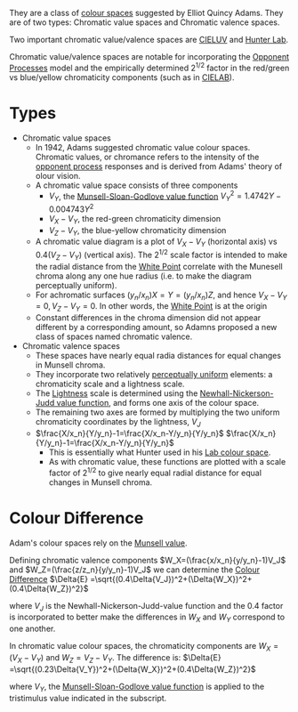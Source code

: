 They are a class of [colour spaces](Colour%20Space.md) suggested by Elliot Quincy Adams. They are of two types: Chromatic value spaces and Chromatic valence spaces.

Two important chromatic value/valence spaces are [CIELUV](CIELUV.md) and [Hunter Lab](Hunter%20Lab.md).

Chromatic value/valence spaces are notable for incorporating the [Opponent Processes](opponent%20processes.md) model and the empirically determined $2^{1/2}$ factor in the red/green vs blue/yellow chromaticity components (such as in [CIELAB](CIELAB.md)).

# Types
- Chromatic value spaces
	- In 1942, Adams suggested chromatic value colour spaces. Chromatic values, or chromance refers to the intensity of the [opponent process](opponent%20processes.md) responses and is derived from Adams' theory of olour vision.
	- A chromatic value space consists of three components
		- $V_Y$, the [Munsell-Sloan-Godlove value function](World%20Building/Creativity%20and%20Arts/Colour%20Theory/Colour%20Spaces/Munsell%20Colour%20System)
		  $V_Y^2=1.4742Y-0.004743Y^2$
		- $V_X-V_Y$, the red-green chromaticity dimension
		- $V_Z-V_Y$, the blue-yellow chromaticity dimension
	- A chromatic value diagram is a plot of $V_X-V_Y$ (horizontal axis) vs $0.4(V_Z-V_Y)$ (vertical axis). The $2^{1/2}$ scale factor is intended to make the radial distance from the [White Point](white%20point.md) correlate with the Munesell chroma along any one hue radius (i.e. to make the diagram perceptually uniform).
	- For achromatic surfaces $(y_n/x_n)X=Y=(y_n/x_n)Z$, and hence $V_X-V_Y=0, V_Z-V_Y=0$. In other words, the [White Point](white%20point.md) is at the origin
	- Constant differences in the chroma dimension did not appear different by a corresponding amount, so Adamns proposed a new class of spaces named chromatic valence.
- Chromatic valence spaces
	- These spaces have nearly equal radia distances for equal changes in Munsell chroma.
	- They incorporate two relatively [perceptually uniform](Uniform%20Colour%20Spaces.md) elements: a chromaticity scale and a lightness scale.
	- The [Lightness](Lightness.md) scale is determined using the [Newhall-Nickerson-Judd value function](Lightness.md), and forms one axis of the colour space.
	- The remaining two axes are formed by multiplying the two uniform chromaticity coordinates by the lightness, $V_J$
	- $\frac{X/x_n}{Y/y_n}-1=\frac{X/x_n-Y/y_n}{Y/y_n}$
	  $\frac{X/x_n}{Y/y_n}-1=\frac{X/x_n-Y/y_n}{Y/y_n}$ 
	  - This is essentially what Hunter used in his [Lab colour space](Hunter%20Lab.md).
	  - As with chromatic value, these functions are plotted with a scale factor of $2^{1/2}$ to give nearly equal radial distance for equal changes in Munsell chroma.

# Colour Difference
Adam's colour spaces rely on the [Munsell value](World%20Building/Creativity%20and%20Arts/Colour%20Theory/Colour%20Spaces/Munsell%20Colour%20System).

Defining chromatic valence components
$W_X=(\frac{x/x_n}{y/y_n}-1)V_J$ and
$W_Z=(\frac{z/z_n}{y/y_n}-1)V_J$
we can determine the [Colour Difference](Colour%20Difference.md) $\Delta{E} =\sqrt{(0.4\Delta{V_J})^2+(\Delta{W_X})^2+(0.4\Delta{W_Z})^2}$ 

where $V_J$ is the Newhall-Nickerson-Judd-value function and the 0.4 factor is incorporated to better make the differences in $W_X$ and $W_Y$ correspond to one another.

In chromatic value colour spaces, the chromaticity components are $W_X=(V_X-V_Y)$ and $W_Z=V_Z-V_Y$. The difference is: $\Delta{E} =\sqrt{(0.23\Delta{V_Y})^2+(\Delta{W_X})^2+(0.4\Delta{W_Z})^2}$ 

where $V_Y$, the [Munsell-Sloan-Godlove value function](World%20Building/Creativity%20and%20Arts/Colour%20Theory/Colour%20Spaces/Munsell%20Colour%20System) is applied to the tristimulus value indicated in the subscript.